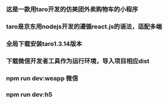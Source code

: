 ### 这是一款用taro开发的仿美团外卖购物车的小程序

### taro是京东用nodejs开发的遵循react.js的语法，适配多端

### 全局下载安装taro1.3.14版本

### 下载微信开发者工具作为运行环境，导入项目相应dist

### npm run dev:weapp 微信
### npm run dev:h5 
